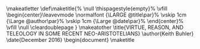 \makeatletter
\def\maketitle{%
  \null
  \thispagestyle{empty}%
  \vfill
  \begin{center}\leavevmode
    \normalfont
    {\LARGE \@title\par}%
    \vskip 1cm
    {\Large \@author\par}%
    \vskip 1cm
    {\Large \@date\par}%
  \end{center}%
  \vfill
  \null
  \cleardoublepage
  }
\makeatother
\title{VIRTUE, REASON, AND TELEOLOGY IN SOME RECENT NEO-ARISTOTELIANS}
\author{Keith Buhler}
\date{December 2016}
\begin{document}
\maketitle
